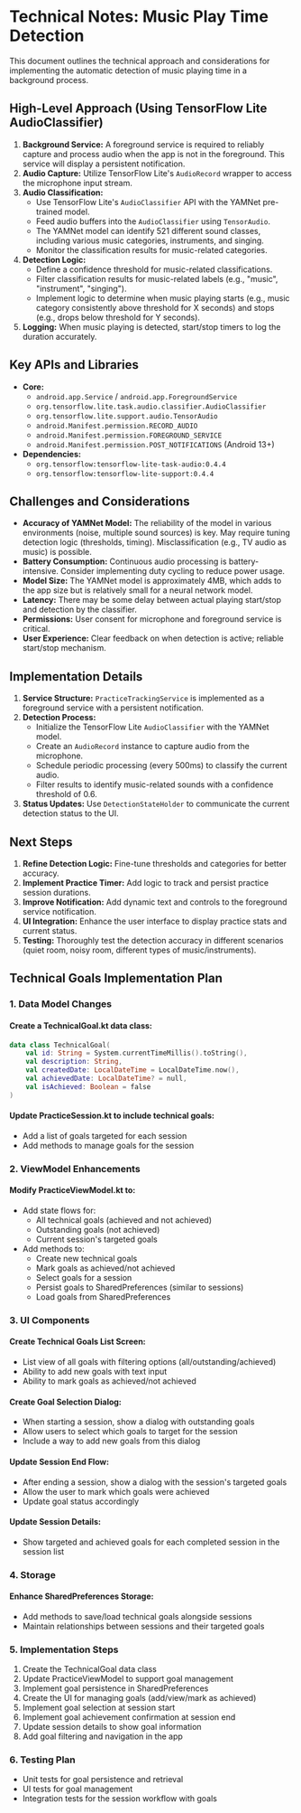 # Technical Notes: Music Play Time Detection

This document outlines the technical approach and considerations for implementing the automatic detection of music playing time in a background process.

## High-Level Approach (Using TensorFlow Lite AudioClassifier)

1.  **Background Service:** A foreground service is required to reliably capture and process audio when the app is not in the foreground. This service will display a persistent notification.
2.  **Audio Capture:** Utilize TensorFlow Lite's `AudioRecord` wrapper to access the microphone input stream.
3.  **Audio Classification:**
    *   Use TensorFlow Lite's `AudioClassifier` API with the YAMNet pre-trained model.
    *   Feed audio buffers into the `AudioClassifier` using `TensorAudio`.
    *   The YAMNet model can identify 521 different sound classes, including various music categories, instruments, and singing.
    *   Monitor the classification results for music-related categories.
4.  **Detection Logic:**
    *   Define a confidence threshold for music-related classifications.
    *   Filter classification results for music-related labels (e.g., "music", "instrument", "singing").
    *   Implement logic to determine when music playing starts (e.g., music category consistently above threshold for X seconds) and stops (e.g., drops below threshold for Y seconds).
5.  **Logging:** When music playing is detected, start/stop timers to log the duration accurately.

## Key APIs and Libraries 

*   **Core:**
    *   `android.app.Service` / `android.app.ForegroundService`
    *   `org.tensorflow.lite.task.audio.classifier.AudioClassifier`
    *   `org.tensorflow.lite.support.audio.TensorAudio`
    *   `android.Manifest.permission.RECORD_AUDIO`
    *   `android.Manifest.permission.FOREGROUND_SERVICE`
    *   `android.Manifest.permission.POST_NOTIFICATIONS` (Android 13+)
*   **Dependencies:**
    *   `org.tensorflow:tensorflow-lite-task-audio:0.4.4`
    *   `org.tensorflow:tensorflow-lite-support:0.4.4`

## Challenges and Considerations

*   **Accuracy of YAMNet Model:** The reliability of the model in various environments (noise, multiple sound sources) is key. May require tuning detection logic (thresholds, timing). Misclassification (e.g., TV audio as music) is possible.
*   **Battery Consumption:** Continuous audio processing is battery-intensive. Consider implementing duty cycling to reduce power usage.
*   **Model Size:** The YAMNet model is approximately 4MB, which adds to the app size but is relatively small for a neural network model.
*   **Latency:** There may be some delay between actual playing start/stop and detection by the classifier.
*   **Permissions:** User consent for microphone and foreground service is critical.
*   **User Experience:** Clear feedback on when detection is active; reliable start/stop mechanism.

## Implementation Details

1.  **Service Structure:** `PracticeTrackingService` is implemented as a foreground service with a persistent notification.
2.  **Detection Process:**
    *   Initialize the TensorFlow Lite `AudioClassifier` with the YAMNet model.
    *   Create an `AudioRecord` instance to capture audio from the microphone.
    *   Schedule periodic processing (every 500ms) to classify the current audio.
    *   Filter results to identify music-related sounds with a confidence threshold of 0.6.
3.  **Status Updates:** Use `DetectionStateHolder` to communicate the current detection status to the UI.

## Next Steps

1.  **Refine Detection Logic:** Fine-tune thresholds and categories for better accuracy.
2.  **Implement Practice Timer:** Add logic to track and persist practice session durations.
3.  **Improve Notification:** Add dynamic text and controls to the foreground service notification.
4.  **UI Integration:** Enhance the user interface to display practice stats and current status.
5.  **Testing:** Thoroughly test the detection accuracy in different scenarios (quiet room, noisy room, different types of music/instruments).

## Technical Goals Implementation Plan

### 1. Data Model Changes

#### Create a TechnicalGoal.kt data class:
```kotlin
data class TechnicalGoal(
    val id: String = System.currentTimeMillis().toString(),
    val description: String,
    val createdDate: LocalDateTime = LocalDateTime.now(),
    val achievedDate: LocalDateTime? = null,
    val isAchieved: Boolean = false
)
```

#### Update PracticeSession.kt to include technical goals:
- Add a list of goals targeted for each session
- Add methods to manage goals for the session

### 2. ViewModel Enhancements

#### Modify PracticeViewModel.kt to:
- Add state flows for:
  - All technical goals (achieved and not achieved)
  - Outstanding goals (not achieved)
  - Current session's targeted goals
- Add methods to:
  - Create new technical goals
  - Mark goals as achieved/not achieved
  - Select goals for a session
  - Persist goals to SharedPreferences (similar to sessions)
  - Load goals from SharedPreferences

### 3. UI Components

#### Create Technical Goals List Screen:
- List view of all goals with filtering options (all/outstanding/achieved)
- Ability to add new goals with text input
- Ability to mark goals as achieved/not achieved

#### Create Goal Selection Dialog:
- When starting a session, show a dialog with outstanding goals
- Allow users to select which goals to target for the session
- Include a way to add new goals from this dialog

#### Update Session End Flow:
- After ending a session, show a dialog with the session's targeted goals
- Allow the user to mark which goals were achieved
- Update goal status accordingly

#### Update Session Details:
- Show targeted and achieved goals for each completed session in the session list

### 4. Storage

#### Enhance SharedPreferences Storage:
- Add methods to save/load technical goals alongside sessions
- Maintain relationships between sessions and their targeted goals

### 5. Implementation Steps

1. Create the TechnicalGoal data class
2. Update PracticeViewModel to support goal management
3. Implement goal persistence in SharedPreferences
4. Create the UI for managing goals (add/view/mark as achieved)
5. Implement goal selection at session start
6. Implement goal achievement confirmation at session end
7. Update session details to show goal information
8. Add goal filtering and navigation in the app

### 6. Testing Plan

- Unit tests for goal persistence and retrieval
- UI tests for goal management
- Integration tests for the session workflow with goals 